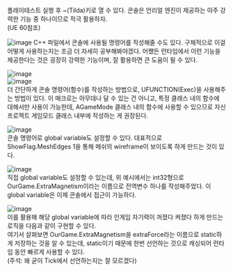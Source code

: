 플레이테스트 실행 후 ~(Tilda)키로 열 수 있다. 
콘솔은 언리얼 엔진이 제공하는 아주 강력한 기능 중 하나이므로 적극 활용하자.  
(UE 60참조)  

![image](https://user-images.githubusercontent.com/63915665/204085840-2c31c365-58ba-4075-96a2-b996e359e624.png)
C++ 파일에서 콘솔에 사용될 명령어를 작성해줄 수도 있다. 구체적으로 이걸 어떻게 사용하는지는 조금 더 자세히 공부해봐야겠다. 어쨌든 런타임에서 이런 기능을 제공한다는 것은 굉장히 강력한 기능이며, 잘 활용하면 큰 도움이 될 수 있다.  

![image](https://user-images.githubusercontent.com/63915665/204086004-d2c04cf9-0add-44b0-82d2-813b37ea29d3.png)  
![image](https://user-images.githubusercontent.com/63915665/204086019-dea29e13-a8ce-4fc1-8e2f-f8bd94d2f91a.png)  
더 간단하게 콘솔 명령어(함수)를 작성하는 방법으로, UFUNCTION(Exec)을 사용해주는 방법이 있다. 이 매크로는 아무데나 달 수 있는 건 아니고, 특정 클래스 내의 함수에 대해서만 사용이 가능한데, AGameMode 클래스 내의 함수에 사용할 수 있으므로 자신 프로젝트 게임모드 클래스 내부에 작성하는 게 권장된다.  

![image](https://user-images.githubusercontent.com/63915665/204086056-e5a9f1a1-5e14-40a6-a5c2-a8657500eabc.png)  
콘솔 명령어로 global variable도 설정할 수 있다. 대표적으로 ShowFlag.MeshEdges 1을 통해 메쉬의 wireframe이 보이도록 하게 만드는 것이 있다.  

![image](https://user-images.githubusercontent.com/63915665/204086128-b27e1ece-0e8d-475f-8311-95032adb0de7.png)  
직접 global variable도 설정할 수 있는데, 위 예시에서는 int32형으로 OurGame.ExtraMagnetism이라는 이름으로 전역변수 하나를 작성해주었다. 이 global variable은 이제 콘솔에서 접근이 가능하다.  

![image](https://user-images.githubusercontent.com/63915665/204086183-42167a3c-24d5-44c2-8ead-2c67699b90e0.png)  
이를 활용해 해당 global variable에 따라 인게임 자기력이 꺼졌다 켜졌다 하게 만드는 로직을 다음과 같이 구현할 수 있다.  
여기서 살펴보면 OurGame.ExtraMagnetism을 extraForce라는 이름으로 static하게 저장하는 것을 알 수 있는데, static이기 때문에 한번 선언하는 것으로 캐싱되어 런타임 동안 빠르게 사용할 수 있다.  
(주석: 왜 굳이 Tick에서 선언하는지는 잘 모르겠다)  


